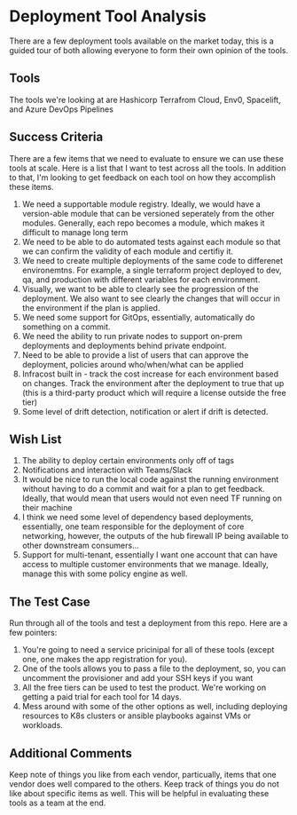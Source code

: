 # Deployment Tool Analysis

There are a few deployment tools available on the market today, this is a guided tour of both allowing everyone to form their own opinion of the tools.

## Tools

The tools we're looking at are Hashicorp Terrafrom Cloud, Env0, Spacelift, and Azure DevOps Pipelines

## Success Criteria

There are a few items that we need to evaluate to ensure we can use these tools at scale. Here is a list that I want to test across all the tools. In addition to that, I'm looking to get feedback on each tool on how they accomplish these items.

1. We need a supportable module registry. Ideally, we would have a version-able module that can be versioned seperately from the other modules. Generally, each repo becomes a module, which makes it difficult to manage long term
2. We need to be able to do automated tests against each module so that we can confirm the validity of each module and certifiy it.
3. We need to create multiple deployments of the same code to differenet environemtns. For example, a single terraform project deployed to dev, qa, and production with different variables for each environment.
4. Visually, we want to be able to clearly see the progression of the deployment. We also want to see clearly the changes that will occur in the environment if the plan is applied.
5. We need some support for GitOps, essentially, automatically do something on a commit.
6. We need the ability to run private nodes to support on-prem deployments and deployments behind private endpoint.
7. Need to be able to provide a list of users that can approve the deployment, policies around who/when/what can be applied
8. Infracost built in - track the cost increase for each environment based on changes. Track the environment after the deployment to true that up (this is a third-party product which will require a license outside the free tier)
9. Some level of drift detection, notification or alert if drift is detected.

## Wish List

1. The ability to deploy certain environments only off of tags
2. Notifications and interaction with Teams/Slack
3. It would be nice to run the local code against the running environment without having to do a commit and wait for a plan to get feedback. Ideally, that would mean that users would not even need TF running on their machine
4. I think we need some level of dependency based deployments, essentially, one team responsible for the deployment of core networking, however, the outputs of the hub firewall IP being available to other downstream consumers...
5. Support for multi-tenant, essentially I want one account that can have access to multiple customer environments that we manage. Ideally, manage this with some policy engine as well.


## The Test Case

Run through all of the tools and test a deployment from this repo. Here are a few pointers:

1. You're going to need a service pricinipal for all of these tools (except one, one makes the app registration for you).
2. One of the tools allows you to pass a file to the deployment, so, you can uncomment the provisioner and add your SSH keys if you want
3. All the free tiers can be used to test the product. We're working on getting a paid trial for each tool for 14 days.
4. Mess around with some of the other options as well, including deploying resources to K8s clusters or ansible playbooks against VMs or workloads.

## Additional Comments

Keep note of things you like from each vendor, particually, items that one vendor does well compared to the others. Keep track of things you do not like about specific items as well. This will be helpful in evaluating these tools as a team at the end.
